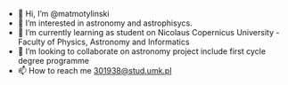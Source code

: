 - 👋 Hi, I’m @matmotylinski
- 👀 I’m interested in astronomy and astrophisycs.
- 🌱 I’m currently learning as student on Nicolaus Copernicus University - Faculty of Physics, Astronomy and Informatics
- 💞️ I’m looking to collaborate on astronomy project include first cycle degree programme
- 📫 How to reach me 301938@stud.umk.pl

<!---
matmotylinski/matmotylinski is a ✨ special ✨ repository because its `README.md` (this file) appears on your GitHub profile.
You can click the Preview link to take a look at your changes.
--->
